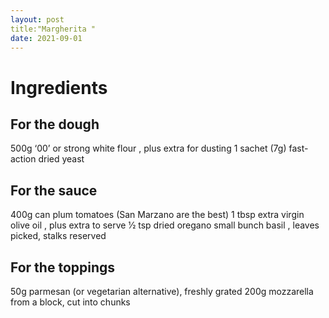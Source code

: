 ```yaml
---
layout: post
title:"Margherita "
date: 2021-09-01
---
```


<h1>Ingredients</h1>

<h2>For the dough</h2>

<p1>
  500g ‘00’ or strong white flour , plus extra for dusting
  1 sachet (7g) fast-action dried yeast
</p1>

  <h2>For the sauce</h2>

<p1>
  400g can plum tomatoes (San Marzano are the best)
  1 tbsp extra virgin olive oil , plus extra to serve
  1⁄2 tsp dried oregano
  small bunch basil , leaves picked, stalks reserved
</p1>
  
  <h2>For the toppings</h2>

<p1>
  50g parmesan (or vegetarian alternative), freshly grated
  200g mozzarella from a block, cut into chunks
  </p1>
